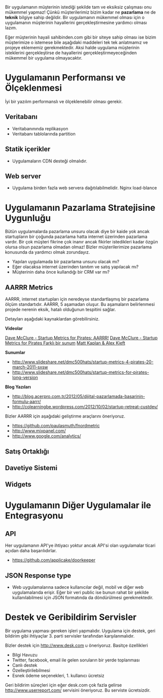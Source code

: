 Bir uygulamanın müşterinin istediği şekilde tam ve eksiksiz çalışması onu mükemmel yapmaz! Çünkü müşterilerimiz bizim
kadar ne **pazarlama** ne de **teknik** bilgiye sahip değildir. Bir uygulamanın mükemmel olması için o uygulamanın 
müşterinin hayallerini gerçekleştirmesine yardımcı olması lazım.

Eğer müşterinin hayali sahibinden.com gibi bir siteye sahip olması ise bizim müşterimize o istemese bile aşağıdaki 
maddeleri tek tek anlatmamız ve projeye eklememiz gerekmektedir. Aksi halde uygulama müşterinin isteklerini gerçekleştirse
de hayallerini gerçekleştirmeyeceğinden mükemmel bir uygulama olmayacaktır.

# Uygulamanın Performansı ve Ölçeklenmesi

İyi bir yazılım performanslı ve ölçeklenebilir olması gerekir.

## Veritabanı

* Veritabanınında replikasyon
* Veritabanı tablolarında partition

## Statik içerikler

* Uygulamaların CDN desteği olmalıdır.

## Web server

* Uygulama birden fazla web servera dağıtılabilmelidir. Nginx load-blance

# Uygulamanın Pazarlama Stratejisine Uygunluğu

Bütün uygulamalarda pazarlama unsuru olacak diye bir kaide yok ancak startupların bir çoğunda pazarlama 
hatta internet üzerinden pazarlama vardır. Bir çok müşteri fikrine çok inanır ancak fikirler istedikleri 
kadar özgün olursa olsun pazarlama olmadan olmaz! Bizler müşterilerimize pazarlama konusunda da yardımcı
olmak zorundayız.

* Yapılan uygulamada bir pazarlama unsuru olacak mı? 
* Eğer olacaksa internet üzerinden tanıtım ve satış yapılacak mı?
* Müşterinin daha önce kullandığı bir CRM var mı?

## AARRR Metrics

AARRR, internet startupları için neredeyse standartlaşmış bir pazarlama ölçüm standartıdır. AARRR, 5 aşamadan oluşur.
Bu aşamaların belirlenmesi projede nerenin eksik, hatalı olduğunun tespitini sağlar.

Detayları aşağıdaki kaynaklardan görebilirsiniz.

**Videolar**

[Dave McClure - Startup Metrics for Pirates: AARRR!](http://www.youtube.com/watch?v=irjgfW0BIrw)
[Dave McClure - Startup Metrics for Pirates Farklı bir sunum](http://www.ustream.tv/recorded/5336115)
[Matt Kaplan & Alex Kieft](http://www.knowledgevision.com/aarrr_metrics)

**Sunumlar**

* http://www.slideshare.net/dmc500hats/startup-metrics-4-pirates-20-march-2011-sxsw
* http://www.slideshare.net/dmc500hats/startup-metrics-for-pirates-long-version

**Blog Yazıları**

* http://blog.acerpro.com.tr/2012/05/dijital-pazarlamada-basarinin-formulu-aarrr/
* http://colearningbe.wordpress.com/2012/10/02/startup-retreat-custdev/

Bizler AARRR için aşağıdaki geliştirme araçlarını öneriyoruz.

* https://github.com/paulasmuth/fnordmetric
* http://www.mixpanel.com/
* http://www.google.com/analytics/

## Satış Ortaklığı

## Davetiye Sistemi

## Widgets

# Uygulamanın Diğer Uygulamalar ile Entegrasyonu

## API

Her uygulamanın API'ye ihtiyacı yoktur ancak API'si olan uygulamalar ticari açıdan daha başarılıdırlar.

* https://github.com/applicake/doorkeeper

## JSON Response type

* Web uygulamalarına sadece kullanıcılar değil, mobil ve diğer web uygulamalarıda erişir. Eğer bir veri public ise bunun rahat bir şekilde kullanılabilmesi için JSON formatında da döndürülmesi gerekmektedir.

# Destek ve Geribildirim Servisler

Bir uygulama yapması gereken işleri yapmalıdır. Uygulama için destek, geri bildirim gibi ihtiyaçlar 3. parti servisler 
tarafından karşılanmalıdır.

Bizler destek için http://www.desk.com u öneriyoruz. Basitçe özellikleri

* Bilgi Havuzu
* Twitter, facebook, email ile gelen soruların bir yerde toplanması
* Canlı destek
* Özelleştirilebilmesi
* Esnek ödeme seçenekleri, 1. kullanıcı ücretsiz

Geri bildirim süreçleri için eğer desk.com çok fazla gelirse http://www.userreport.com/ servisini öneriyoruz. Bu serviste
ücretsizdir.



